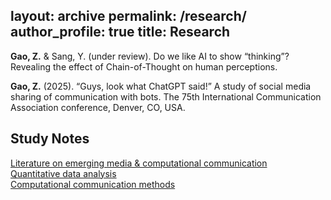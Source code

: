 layout: archive
permalink: /research/
author_profile: true
title: Research
---
**Gao, Z.** & Sang, Y. (under review). Do we like AI to show “thinking”? Revealing the effect of Chain-of-Thought on human perceptions.  

**Gao, Z.** (2025). “Guys, look what ChatGPT said!” A study of social media sharing of communication with bots. The 75th International Communication Association conference, Denver, CO, USA.</p>


Study Notes
---
[Literature on emerging media & computational communication]("https://lv7w5nvrr9.feishu.cn/docx/DFmadtvlaoI4qYxjyQIc1y3enOe")  
[Quantitative data analysis]("https://lv7w5nvrr9.feishu.cn/docx/GycidyhvDo3HPoxRuGpcFxtknSf")  
[Computational communication methods]("https://lv7w5nvrr9.feishu.cn/docx/SmmBddmssoEIpExdIqNcSWyVnzc")



